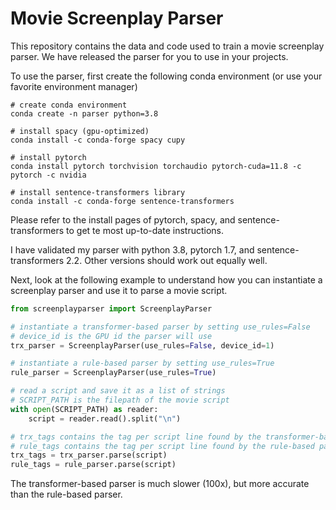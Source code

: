 # Movie Screenplay Parser

This repository contains the data and code used to train a movie screenplay parser.
We have released the parser for you to use in your projects.

To use the parser, first create the following conda environment (or use your favorite environment manager)

```shell
# create conda environment
conda create -n parser python=3.8

# install spacy (gpu-optimized)
conda install -c conda-forge spacy cupy

# install pytorch
conda install pytorch torchvision torchaudio pytorch-cuda=11.8 -c pytorch -c nvidia

# install sentence-transformers library
conda install -c conda-forge sentence-transformers
```

Please refer to the install pages of pytorch, spacy, and sentence-transformers to get te most up-to-date instructions.

I have validated my parser with python 3.8, pytorch 1.7, and sentence-transformers 2.2.
Other versions should work out equally well.

Next, look at the following example to understand how you can instantiate a screenplay parser and use it to parse a
movie script.

```python
from screenplayparser import ScreenplayParser

# instantiate a transformer-based parser by setting use_rules=False
# device_id is the GPU id the parser will use
trx_parser = ScreenplayParser(use_rules=False, device_id=1)

# instantiate a rule-based parser by setting use_rules=True
rule_parser = ScreenplayParser(use_rules=True)

# read a script and save it as a list of strings
# SCRIPT_PATH is the filepath of the movie script
with open(SCRIPT_PATH) as reader:
    script = reader.read().split("\n")

# trx_tags contains the tag per script line found by the transformer-based parser
# rule_tags contains the tag per script line found by the rule-based parser
trx_tags = trx_parser.parse(script)
rule_tags = rule_parser.parse(script)
```

The transformer-based parser is much slower (100x), but more accurate than the rule-based parser.